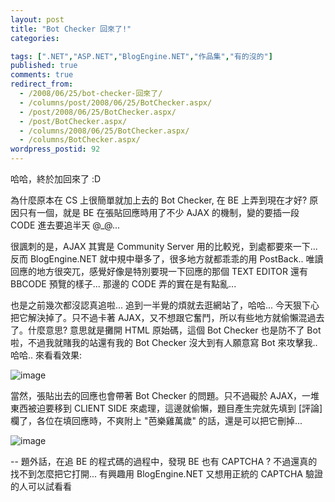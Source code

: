 ```yaml
---
layout: post
title: "Bot Checker 回來了!"
categories:

tags: [".NET","ASP.NET","BlogEngine.NET","作品集","有的沒的"]
published: true
comments: true
redirect_from:
  - /2008/06/25/bot-checker-回來了/
  - /columns/post/2008/06/25/BotChecker.aspx/
  - /post/2008/06/25/BotChecker.aspx/
  - /post/BotChecker.aspx/
  - /columns/2008/06/25/BotChecker.aspx/
  - /columns/BotChecker.aspx/
wordpress_postid: 92
---
```

哈哈，終於加回來了 :D

為什麼原本在 CS 上很簡單就加上去的 Bot Checker, 在 BE 上弄到現在才好? 原因只有一個，就是 BE 在張貼回應時用了不少 AJAX 的機制，變的要插一段 CODE 進去要追半天 @_@...

很諷刺的是，AJAX 其實是 Community Server 用的比較兇，到處都要來一下... 反而 BlogEngine.NET 就中規中舉多了，很多地方就都乖乖的用 PostBack.. 唯讀回應的地方很突兀，感覺好像是特別要現一下回應的那個 TEXT EDITOR 還有 BBCODE 預覽的樣子... 那邊的 CODE 弄的實在是有點亂...

也是之前幾次都沒認真追啦... 追到一半覺的煩就去逛網站了，哈哈... 今天狠下心把它解決掉了。只不過卡著 AJAX，又不想跟它奮鬥，所以有些地方就偷懶混過去了。什麼意思? 意思就是攤開 HTML 原始碼，這個 Bot Checker 也是防不了 Bot 啦，不過我就賭我的站還有我的 Bot Checker 沒大到有人願意寫 Bot 來攻擊我.. 哈哈.. 來看看效果:

![image](/wp-content/be-files/WindowsLiveWriter/Bot.BotChecker_2780/image_3.png)

當然，張貼出去的回應也會帶著 Bot Checker 的問題。只不過礙於 AJAX，一堆東西被迫要移到 CLIENT SIDE 來處理，這邊就偷懶，題目產生完就先填到 [評論] 欄了，各位在填回應時，不爽附上 "芭樂雞萬歲" 的話，還是可以把它刪掉...

![image](/wp-content/be-files/WindowsLiveWriter/Bot.BotChecker_2780/image_6.png)

--
題外話，在追 BE 的程式碼的過程中，發現 BE 也有 CAPTCHA ? 不過還真的找不到怎麼把它打開... 有興趣用 BlogEngine.NET 又想用正統的 CAPTCHA 驗證的人可以試看看
